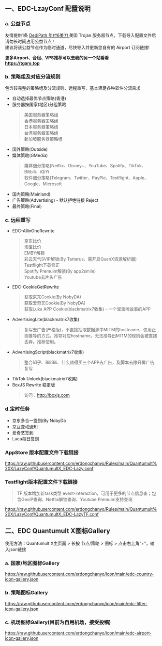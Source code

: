 ## 一、EDC-LzayConf 配置说明
### a. 公益节点
友情提供1条 [DediPath 年付6美刀 ](https://i.tgaro.top/dp6)美国 Trojan 服务器节点，下载导入配置文件后请勿长时间占用公益节点！  
建议将该公益节点作为临时通道，尽快导入并更新您自有的 Airport 订阅链接!

**更多Airport、合租、VPS推荐可以去我的另一个站看看**  
**https://tgaro.top**

### b. 策略组及对应分流规则
包含较完整的策略组及分流规则、远程重写，基本满足各种软件分流需求
- 自动选择最优节点策略(香港)
- 服务器按国家(地区)分组策略
  > 美国服务器策略组  
  > 香港服务器策略组  
  > 日本服务器策略组  
  > 台湾服务器策略组  
  > 新加坡服务器策略组  
- 国外策略(Outside)
- 媒体策略(GMedia)
  > 媒体细分策略(Neiflix、Disney+、YouTube、Spotify、TikTok、Bilibili、iQiYi  
  > 软件细分策略(Telegram、Twitter、PayPle、Testflight、Apple、Google、Microsoft  
- 国内策略(Mainland)
- 广告策略(Advertising) - 默认拒绝链接 Reject
- 最终策略(Final)

### c. 远程重写
- EDC-AllinOneRewrite
  > 京东比价  
  > 淘宝比价  
  > EMBY解锁  
  > 彩云天气SVIP解锁(By Tartarus、需开启QuanX资源解析器)  
  > Testflight下载修正  
  > Spotify Premuim解锁(By app2smile)  
  > Youtube去片头广告
- EDC-CookieGetRewrite
  > 获取京东Cookie(By NobyDA)  
  > 获取爱奇艺Cookie(By NobyDA)  
  > 获取Luka APP Cookie(blackmatrix7收集) - 一个宝宝听故事的APP  
- AdvertisingLite(blackmatrix7收集)
  > 复写去广告(严格版)，不直接抽取数据源中MITM的hostname，仅用正则推导的方式，推导对应hostname，无法推导出MITM的规则会被直接丢弃，推荐使用。
- AdvertisingScript(blackmatrix7收集)
  > 整合知乎、BiliBili、什么值得买三个APP去广告，及脚本去除开屏广告复写
- TikTok Unlock(blackmatrix7收集)
- BoxJS Rewrite 稳定版
  > 访问：http://boxjs.com

### d.定时任务
- 京东多合一签到(By NobyDa
- 京豆变动通知
- 爱奇艺签到
- Luca每日签到

### AppStore 版本配置文件下载链接
https://raw.githubusercontent.com/erdongchanyo/Rules/main/Quantumult%20X/LazyConf/QuantumultX_EDC-Lazy.conf
### Testflight版本配置文件下载链接
> TF 版本增加新task类型  event-interaction，可用于更多的节点信息查；包含GeoIP查询、Netflix解锁查询、Youtube Premuim支持查询

https://raw.githubusercontent.com/erdongchanyo/Rules/main/Quantumult%20X/LazyConf/QuantumultX_EDC-LazyTF.conf
## 二、EDC Quantumult X图标Gallery
使用方法：Quantumult X主页面 > 长按 节点/策略 > 图标 > 点击右上角“+”，输入json链接

### a. 国家/地区图标Gallery
https://raw.githubusercontent.com/erdongchanyo/icon/main/edc-country-icon-gallery.json

### b. 策略图标Gallery
https://raw.githubusercontent.com/erdongchanyo/icon/main/edc-filter-icon-gallery.json

### c. 机场图标Gallery(目前为自用机场，接受投稿)
https://raw.githubusercontent.com/erdongchanyo/icon/main/edc-airport-icon-gallery.json
